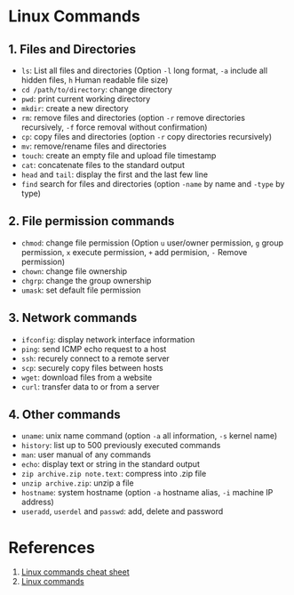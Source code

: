 # Linux Commands
## 1. Files and Directories
- `ls`: List all files and directories (Option `-l` long format, `-a` include all hidden files, `h` Human readable file size)
- `cd /path/to/directory`: change directory
- `pwd`: print current working directory
- `mkdir`: create a new directory
- `rm`: remove files and directories (option `-r` remove directories recursively, `-f` force removal without confirmation)
- `cp`: copy files and directories (option `-r` copy directories recursively)
- `mv`: remove/rename files and directories
- `touch`: create an empty file and upload file timestamp
- `cat`: concatenate files to the standard output 
- `head` and `tail`: display the first and the last few line
- `find` search for files and directories (option `-name` by name and `-type` by type)
## 2. File permission commands
- `chmod`: change file permission (Option `u` user/owner permission, `g` group permission, `x` execute permission, `+` add permision, `-` Remove permission)
- `chown`: change file ownership
- `chgrp`: change the group ownership
- `umask`: set default file permission
## 3. Network commands
- `ifconfig`: display network interface information
- `ping`: send ICMP echo request to a host
- `ssh`: recurely connect to a remote server
- `scp`: securely copy files between hosts
- `wget`: download files from a website
- `curl`: transfer data to or from a server
## 4. Other commands
- `uname`: unix name command (option `-a` all information, `-s` kernel name)
- `history`: list up to 500 previously executed commands
- `man`: user manual of any commands 
- `echo`: display text or string in the standard output
- `zip archive.zip note.text`: compress into .zip file
- `unzip archive.zip`: unzip a file
- `hostname`: system hostname (option `-a` hostname alias, `-i` machine IP address)
- `useradd`, `userdel` and `passwd`: add, delete and password
# References
1. [Linux commands cheat sheet](https://www.geeksforgeeks.org/linux-commands-cheat-sheet/)
2. [Linux commands](https://www.hostinger.com/tutorials/linux-commands)
